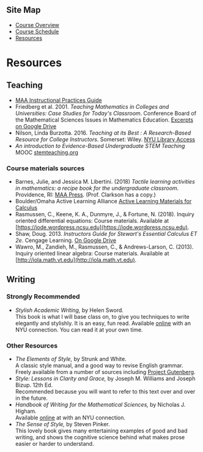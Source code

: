 ## Site Map
* [Course Overview](https://adonev.github.io/WrittenOral/)
* [Course Schedule](schedule.md)
* [Resources](resources.md) 

# Resources

## Teaching
* [MAA Instructional Practices Guide](https://www.maa.org/programs-and-communities/curriculum%20resources/instructional-practices-guide)
* Friedberg et al. 2001. _Teaching Mathematics in Colleges and Universities: Case Studies for Today's Classroom_. Conference Board of the Mathematical Sciences Issues in Mathematics Education. [Excerpts on Google Drive](https://drive.google.com/open?id=10PowvDuouebK3-Yy14tKuwalU43SsTCx)
* Nilson, Linda Burzotta. 2016. _Teaching at its Best : A Research-Based Resource for College Instructors_. Somerset: Wiley. [NYU Library Access](http://bobcat.library.nyu.edu/permalink/f/1c17uag/nyu_aleph005975219)
* _An introduction to Evidence-Based Undergraduate STEM Teaching_ MOOC [stemteaching.org](http://stemteachingcourse.org/)

### Course materials sources
* Barnes, Julie, and Jessica M. Libertini. (2018) _Tactile learning activities in mathematics: a recipe book for the undergraduate classroom_. Providence, RI: [MAA Press](https://bookstore.ams.org/clrm-54). (Prof. Clarkson has a copy.)
* Boulder/Omaha Active Learning Alliance [Active Learning Materials for Calculus](http://math.colorado.edu/activecalc/)
* Rasmussen, C., Keene, K. A., Dunmyre, J., & Fortune, N. (2018). Inquiry oriented differential equations: Course materials. Available at [https://iode.wordpress.ncsu.edu](https://iode.wordpress.ncsu.edu).
* Shaw, Doug. 2013. _Instructors Guide for Stewart's Essential Calculus ET 2e_. Cengage Learning. [On Google Drive](https://drive.google.com/file/d/1SgmOGsaZqava2oorS14kGDh5j95TLKfW/view?usp=sharing)
* Wawro, M., Zandieh, M., Rasmussen, C., & Andrews-Larson, C. (2013). Inquiry oriented linear algebra: Course materials. Available at [http://iola.math.vt.edu](http://iola.math.vt.edu). 

## Writing 

### Strongly Recommended
* _Stylish Academic Writing,_ by Helen Sword.   
This book is what I will base class on, to give you techniques to write elegantly and stylishly. It is an easy, fun read. Available [online](https://getit.library.nyu.edu/go/9442159) with an NYU connection. You can read it at your own time. 

### Other Resources
* _The Elements of Style,_ by Strunk and White.   
A classic style manual, and a good way to revise English grammar. Freely available from a number of sources including [Project Gutenberg](http://www.gutenberg.org/ebooks/37134).
* _Style: Lessons in Clarity and Grace,_ by Joseph M. Williams and Joseph Bizup. 12th Ed.   
Recommended because you will want to refer to this text over and over in the future.
* _Handbook of Writing for the Mathematical Sciences,_ by Nicholas J. Higham.   
Available [online](https://epubs.siam.org/doi/book/10.1137/1.9780898719550) at with an NYU connection. 
* _The Sense of Style,_ by Steven Pinker.  
This lovely book gives many entertaining examples of good and bad writing, and shows the cognitive science behind what makes prose easier or harder to understand. 


